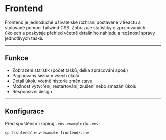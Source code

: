 # Frontend

Frontend je jednoduché uživatelské rozhraní postavené v Reactu a stylované pomocí Tailwind CSS. Zobrazuje statistiky o zpracovaných úkolech a poskytuje přehled včetně detailního náhledu a možností správy jednotlivých tasků.

---

## Funkce

- Zobrazení statistik (počet tasků, délka zpracování apod.)
- Paginovaný seznam všech úkolů
- Detail úkolu včetně historie změn stavu
- Možnost vytvoření, restartování, zrušení nebo smazání úkolu
- Responsivní design

---

## Konfigurace

Před spuštěním zkopíruj `.env-example` do `.env`:

```bash
cp frontend/.env-example frontend/.env
